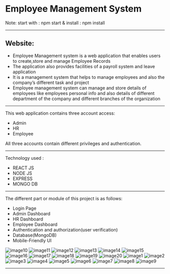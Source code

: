 # Employee Management System

Note: start with : npm start & install : npm install

----------------

Website: 
-------------------

- Employee Management system is a web application that enables users to create,store and manage Employee Records
- The application also provides facilities of a payroll system and leave application
- It is a management system that helps to manage employees and also the company’s different task and project
- Employee management system can manage and store details of employees like employees personal info and also details of different department of the company and different branches of the organization

-------------

This web application contains three account access:
- Admin
- HR
- Employee

All three accounts contain different privileges and authentication.

-------------
Technology used :
- REACT JS
- NODE JS 
- EXPRESS
- MONGO DB

-------------

The different part or module of this project is as follows:
- Login Page
- Admin Dashboard
- HR Dashboard
- Employee Dashboard
- Authentication and authorization(user verification)
- Database(MongoDB)
- Mobile-Friendly UI


![image10](https://user-images.githubusercontent.com/57451228/125170462-d8b12c80-e1cc-11eb-9df4-a2ced9688f60.png)
![image11](https://user-images.githubusercontent.com/57451228/125170463-d9e25980-e1cc-11eb-9af0-2ed0b5b83398.png)
![image12](https://user-images.githubusercontent.com/57451228/125170464-da7af000-e1cc-11eb-90d0-99bb67bb29f0.png)
![image13](https://user-images.githubusercontent.com/57451228/125170466-da7af000-e1cc-11eb-9045-45f3af205e6e.png)
![image14](https://user-images.githubusercontent.com/57451228/125170468-db138680-e1cc-11eb-9d80-dceeb1fc4518.png)
![image15](https://user-images.githubusercontent.com/57451228/125170469-dbac1d00-e1cc-11eb-95f3-9c8703b0bd07.png)
![image16](https://user-images.githubusercontent.com/57451228/125170471-dbac1d00-e1cc-11eb-83b4-c089aa8289ea.png)
![image17](https://user-images.githubusercontent.com/57451228/125170474-dc44b380-e1cc-11eb-9214-68e6654a1dca.png)
![image18](https://user-images.githubusercontent.com/57451228/125170476-dc44b380-e1cc-11eb-8000-a257b7b69413.png)
![image19](https://user-images.githubusercontent.com/57451228/125170479-dcdd4a00-e1cc-11eb-8c09-cd8bb5767ab6.png)
![image20](https://user-images.githubusercontent.com/57451228/125170482-dd75e080-e1cc-11eb-9d63-f4a4669294e7.png)
![image1](https://user-images.githubusercontent.com/57451228/125170484-dd75e080-e1cc-11eb-83b2-fe0ea121194e.png)
![image2](https://user-images.githubusercontent.com/57451228/125170486-de0e7700-e1cc-11eb-9cae-b5b32200f6e4.png)
![image3](https://user-images.githubusercontent.com/57451228/125170487-de0e7700-e1cc-11eb-94fa-c836bba0075d.png)
![image4](https://user-images.githubusercontent.com/57451228/125170488-dea70d80-e1cc-11eb-80fd-5d08c7771f8b.png)
![image5](https://user-images.githubusercontent.com/57451228/125170489-df3fa400-e1cc-11eb-83e3-efecc4b6f7ab.png)
![image6](https://user-images.githubusercontent.com/57451228/125170490-df3fa400-e1cc-11eb-9e2d-50d8bf2f91dd.png)
![image7](https://user-images.githubusercontent.com/57451228/125170491-dfd83a80-e1cc-11eb-9878-b44a343122b7.png)
![image8](https://user-images.githubusercontent.com/57451228/125170492-dfd83a80-e1cc-11eb-8cd9-a93b87990c08.png)
![image9](https://user-images.githubusercontent.com/57451228/125170493-e070d100-e1cc-11eb-9ced-47520ef40e1b.png)


-------------
